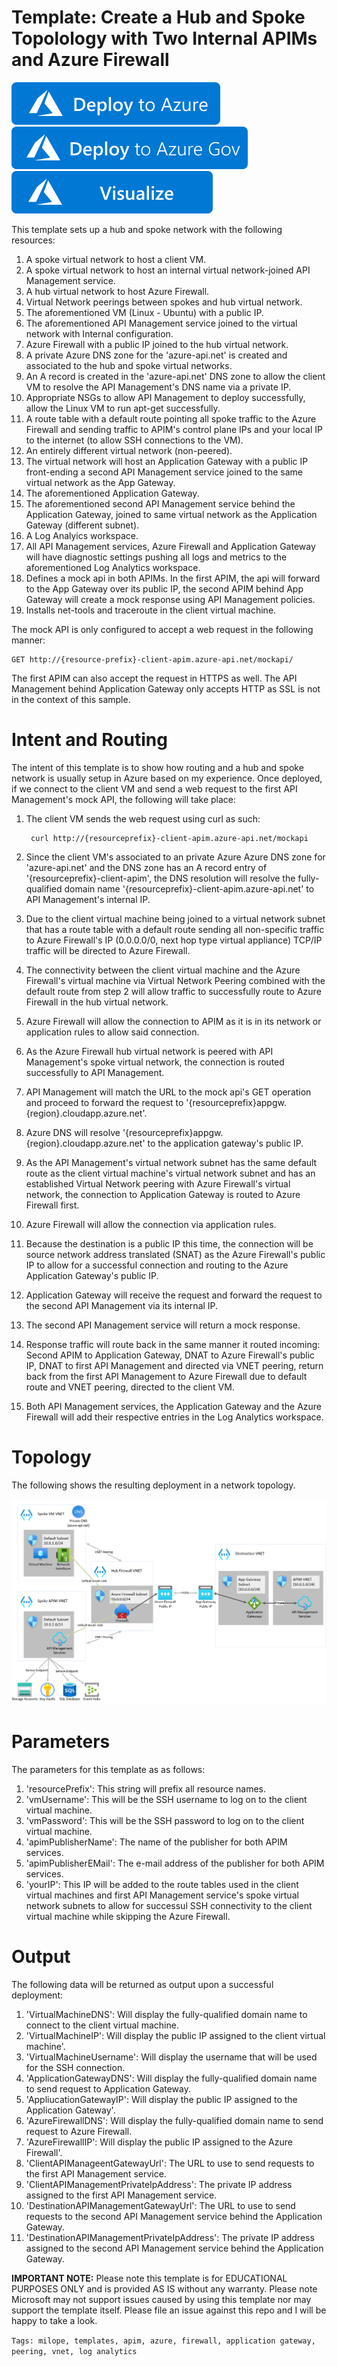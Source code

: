 # Template: Create a Hub and Spoke Topolology with Two Internal APIMs and Azure Firewall

[![Deploy To Azure](https://raw.githubusercontent.com/Azure/azure-quickstart-templates/master/1-CONTRIBUTION-GUIDE/images/deploytoazure.svg?sanitize=true)](https://portal.azure.com/#create/Microsoft.Template/uri/https%3a%2f%2fraw.githubusercontent.com%2fmilope%2fazuretools%2fmaster%2fsrc%2ftemplates%2fapi-management%2fapim-to-apim-hub-and-spoke%2fazureDeploy.json)
[![Deploy To Azure US Gov](https://raw.githubusercontent.com/Azure/azure-quickstart-templates/master/1-CONTRIBUTION-GUIDE/images/deploytoazuregov.svg?sanitize=true)](https://portal.azure.us/#create/Microsoft.Template/uri/https%3a%2f%2fraw.githubusercontent.com%2fmilope%2fazuretools%2fmaster%2fsrc%2ftemplates%2fapi-management%2fapim-to-apim-hub-and-spoke%2fazureDeploy.json)
[![Visualize](https://raw.githubusercontent.com/Azure/azure-quickstart-templates/master/1-CONTRIBUTION-GUIDE/images/visualizebutton.svg?sanitize=true)](http://armviz.io/#/?load=https%3a%2f%2fraw.githubusercontent.com%2fmilope%2fazuretools%2fmaster%2fsrc%2ftemplates%2fapi-management%2fapim-to-apim-hub-and-spoke%2fazureDeploy.json)

This template sets up a hub and spoke network with the following resources:

1. A spoke virtual network to host a client VM.
2. A spoke virtual network to host an internal virtual network-joined API Management service.
3. A hub virtual network to host Azure Firewall.
4. Virtual Network peerings between spokes and hub virtual network.
5. The aforementioned VM (Linux - Ubuntu) with a public IP.
6. The aforementioned API Management service joined to the virtual network with Internal configuration.
7. Azure Firewall with a public IP joined to the hub virtual network.
8. A private Azure DNS zone for the 'azure-api.net' is created and associated to the hub and spoke virtual networks.
9. An A record is created in the 'azure-api.net' DNS zone to allow the client VM to resolve the API Management's DNS name via a private IP.
10. Appropriate NSGs to allow API Management to deploy successfully, allow the Linux VM to run apt-get successfully.
11. A route table with a default route pointing all spoke traffic to the Azure Firewall and sending traffic to APIM's control plane IPs and your local IP to the internet (to allow SSH connections to the VM).
12. An entirely different virtual network (non-peered).
13. The virtual network will host an Application Gateway with a public IP front-ending a second API Management service joined to the same virtual network as the App Gateway.
14. The aforementioned Application Gateway.
15. The aforementioned second API Management service behind the Application Gateway, joined to same virtual network as the Application Gateway (different subnet).
16. A Log Analyics workspace.
17. All API Management services, Azure Firewall and Application Gateway will have diagnostic settings pushing all logs and metrics to the aforementioned Log Analytics workspace.
18. Defines a mock api in both APIMs. In the first APIM, the api will forward to the App Gateway over its public IP, the second APIM behind App Gateway will create a mock response using API Management policies.
19. Installs net-tools and traceroute in the client virtual machine.

The mock API is only configured to accept a web request in the following manner:

    GET http://{resource-prefix}-client-apim.azure-api.net/mockapi/

The first APIM can also accept the request in HTTPS as well. The API Management behind Application Gateway only accepts HTTP as SSL is not in the context of this sample.

# Intent and Routing

The intent of this template is to show how routing and a hub and spoke network is usually setup in Azure based on my experience. Once deployed, if we connect to the client VM and send a web request to the first API Management's mock API, the following will take place:

1. The client VM sends the web request using curl as such:

        curl http://{resourceprefix}-client-apim.azure-api.net/mockapi

2. Since the client VM's associated to an private Azure Azure DNS zone for 'azure-api.net' and the DNS zone has an A record entry of '{resourceprefix}-client-apim', the DNS resolution will resolve the fully-qualified domain name '{resourceprefix}-client-apim.azure-api.net' to API Management's internal IP.
3. Due to the client virtual machine being joined to a virtual network subnet that has a route table with a default route sending all non-specific traffic to Azure Firewall's IP (0.0.0.0/0, next hop type virtual appliance) TCP/IP traffic will be directed to Azure Firewall.
4. The connectivity between the client virtual machine and the Azure Firewall's virtual machine via Virtual Network Peering combined with the default route from step 2 will allow traffic to successfully route to Azure Firewall in the hub virtual network.
5. Azure Firewall will allow the connection to APIM as it is in its network or application rules to allow said connection.
6. As the Azure Firewall hub virtual network is peered with API Management's spoke virtual network, the connection is routed successfully to API Management.
7. API Management will match the URL to the mock api's GET operation and proceed to forward the request to '{resourceprefix}appgw.{region}.cloudapp.azure.net'.
8. Azure DNS will resolve '{resourceprefix}appgw.{region}.cloudapp.azure.net' to the application gateway's public IP.
9. As the API Management's virtual network subnet has the same default route as the client virtual machine's virtual network subnet and has an established Virtual Network peering with Azure Firewall's virtual network, the connection to Application Gateway is routed to Azure Firewall first.
10. Azure Firewall will allow the connection via application rules.
11. Because the destination is a public IP this time, the connection will be source network address translated (SNAT) as the Azure Firewall's public IP to allow for a successful connection and routing to the Azure Application Gateway's public IP.
12. Application Gateway will receive the request and forward the request to the second API Management via its internal IP.
13. The second API Management service will return a mock response.
14. Response traffic will route back in the same manner it routed incoming: Second APIM to Application Gateway, DNAT to Azure Firewall's public IP, DNAT to first API Management and directed via VNET peering, return back from the first API Management to Azure Firewall due to default route and VNET peering, directed to the client VM.
15. Both API Management services, the Application Gateway and the Azure Firewall will add their respective entries in the Log Analytics workspace.

# Topology

The following shows the resulting deployment in a network topology.

![Network Topology](apim-hub-and-spoke-topology.png)

# Parameters

The parameters for this template as as follows:

1. 'resourcePrefix': This string will prefix all resource names.
2. 'vmUsername': This will be the SSH username to log on to the client virtual machine.
3. 'vmPassword': This will be the SSH password to log on to the client virtual machine.
4. 'apimPublisherName': The name of the publisher for both APIM services.
5. 'apimPublisherEMail': The e-mail address of the publisher for both APIM services.
6. 'yourIP': This IP will be added to the route tables used in the client virtual machines and first API Management service's spoke virtual network subnets to allow for successul SSH connectivity to the client virtual machine while skipping the Azure Firewall.

# Output

The following data will be returned as output upon a successful deployment:

1. 'VirtualMachineDNS': Will display the fully-qualified domain name to connect to the client virtual machine.
2. 'VirtualMachineIP': Will display the public IP assigned to the client virtual machine'.
3. 'VirtualMachineUsername': Will display the username that will be used for the SSH connection.
4. 'ApplicationGatewayDNS': Will display the fully-qualified domain name to send request to Application Gateway.
5. 'AppliucationGatewayIP': Will display the public IP assigned to the Application Gateway'.
4. 'AzureFirewallDNS': Will display the fully-qualified domain name to send request to Azure Firewall.
5. 'AzureFirewallIP': Will display the public IP assigned to the Azure Firewall'.
6. 'ClientAPIManageentGatewayUrl': The URL to use to send requests to the first API Management service.
7. 'ClientAPIManagementPrivateIpAddress': The private IP address assigned to the first API Management service.
8. 'DestinationAPIManagementGatewayUrl': The URL to use to send requests to the second API Management service behind the Application Gateway.
9. 'DestinationAPIManagementPrivateIpAddress': The private IP address assigned to the second API Management service behind the Application Gateway.

__IMPORTANT NOTE:__ Please note this template is for EDUCATIONAL PURPOSES ONLY and is provided AS IS without any warranty. Please note Microsoft may not support issues caused by using this template nor may support the template itself. Please file an issue against this repo and I will be happy to take a look.

`Tags: milope, templates, apim, azure, firewall, application gateway, peering, vnet, log analytics`
